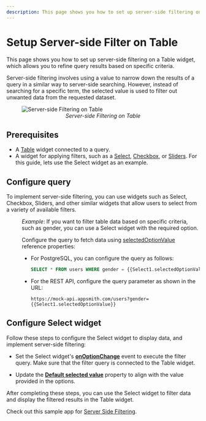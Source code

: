 ```yaml
---
description: This page shows you how to set up server-side filtering on a Table widget, which allows you to refine query results based on specific criteria.
---
```


# Setup Server-side Filter on Table

This page shows you how to set up server-side filtering on a Table widget, which allows you to refine query results based on specific criteria.

Server-side filtering involves using a value to narrow down the results of a query in a similar way to server-side searching. However, instead of searching for a specific term, the selected value is used to filter out unwanted data from the requested dataset. 

 <figure>
  <img src="/img/table-filter-1.gif" style= {{width:"810px", height:"auto"}} alt="Server-side Filtering on Table"/>
  <figcaption align = "center"><i>Server-side Filtering on Table</i></figcaption>
</figure>

## Prerequisites

* A [Table](/reference/widgets/table) widget connected to a query.
* A widget for applying filters, such as a [Select](/reference/widgets/select/), [Checkbox](/reference/widgets/checkbox), or [Sliders](/reference/widgets/category-slider). For this guide, lets use the Select widget as an example.


## Configure query

To implement server-side filtering, you can use widgets such as Select, Checkbox, Sliders, and other similar widgets that allow users to select from a variety of available filters.

<dd>

*Example*: If you want to filter table data based on specific criteria, such as gender, you can use a Select widget with the required option.

 Configure the query to fetch data using [selectedOptionValue](/reference/widgets/select#selectedoptionvalue-string) reference properties:

  * For PostgreSQL, you can configure the query as follows:

    ```sql
    SELECT * FROM users WHERE gender = {{Select1.selectedOptionValue}};
    ```

  * For the REST API, configure the query parameter as shown in the URL:

    ```
    https://mock-api.appsmith.com/users?gender={{Select1.selectedOptionValue}}
    ```

</dd>

## Configure Select widget

Follow these steps to configure the Select widget to display data, and implement server-side filtering:

* Set the Select widget's [**onOptionChange**](/reference/widgets/select#onoptionchange) event to execute the filter query. Make sure that the filter query is connected to the Table widget.


* Update the [**Default selected value**](/reference/widgets/select#default-selected-value-string) property to align with the value provided in the options.


After completing these steps, you can use the Select widget to filter data and display the filtered results in the Table widget.



Check out this sample app for [Server Side Filtering](https://app.appsmith.com/applications/61fbdf232cd3d95ca414b805/pages/61fbdf232cd3d95ca414b808?_gl=1*msr6dt*_ga*MTg0NzgzMjE2LjE2NjE3NTIyMzM.*_ga_D1VS24CQXE*MTY5NTk3MzA0Ni4zNjAuMS4xNjk1OTc0MjE0LjAuMC4w).




